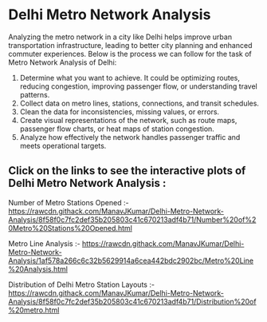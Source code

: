 # Delhi Metro Network Analysis
Analyzing the metro network in a city like Delhi helps improve urban transportation infrastructure, leading to better city planning and enhanced commuter experiences. Below is the process we can follow for the task of Metro Network Analysis of Delhi:

1) Determine what you want to achieve. It could be optimizing routes, reducing congestion, improving passenger flow, or understanding travel patterns.
2) Collect data on metro lines, stations, connections, and transit schedules.
3) Clean the data for inconsistencies, missing values, or errors.
4) Create visual representations of the network, such as route maps, passenger flow charts, or heat maps of station congestion.
5) Analyze how effectively the network handles passenger traffic and meets operational targets.

 ## Click on the links to see the interactive plots of Delhi Metro Network Analysis :
 
 Number of Metro Stations Opened :-
https://rawcdn.githack.com/ManavJKumar/Delhi-Metro-Network-Analysis/8f58f0c7fc2def35b205803c41c670213adf4b71/Number%20of%20Metro%20Stations%20Opened.html

 Metro Line Analysis :-
https://rawcdn.githack.com/ManavJKumar/Delhi-Metro-Network-Analysis/1af578a266c6c32b5629914a6cea442bdc2902bc/Metro%20Line%20Analysis.html

Distribution of Delhi Metro Station Layouts :-
https://rawcdn.githack.com/ManavJKumar/Delhi-Metro-Network-Analysis/8f58f0c7fc2def35b205803c41c670213adf4b71/Distribution%20of%20metro.html


